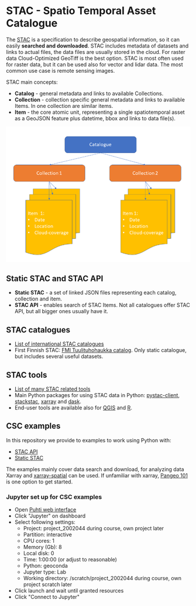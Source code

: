 # STAC - Spatio Temporal Asset Catalogue

The [STAC](https://stacspec.org/en/) is a specification to describe geospatial information, so it can easily **searched and downloaded**. 
STAC includes metadata of datasets and links to actual files, the data files are usually stored in the cloud. 
For raster data Cloud-Optimized GeoTiff is the best option. 
STAC is most often used for raster data, but it can be used also for vector and lidar data. The most common use case is remote sensing images.

STAC main concepts:

* **Catalog** - general metadata and links to available Collections.
* **Collection** - collection specific general metadata and links to available Items. In one collection are similar items.
* **Item** - the core atomic unit, representing a single spatiotemporal asset as a GeoJSON feature plus datetime, bbox and links to data file(s).

[<img src="./STAC2.png"  width="600"/>](image.png)


## Static STAC and STAC API

* **Static STAC** - a set of linked JSON files representing each catalog, collection and item.
* **STAC API** - enables search of STAC Items. Not all catalogues offer STAC API, but all bigger ones usually have it.

## STAC catalogues

* [List of international STAC catalogues](https://stacindex.org/catalogs)
* First Finnish STAC: [FMI Tuulituhohaukka catalog](https://pta.data.lit.fmi.fi/stac/root.json). Only static catalogue, but includes several useful datasets.

## STAC tools
* [List of many STAC related tools](https://stacindex.org/ecosystem#/)
* Main Python packages for using STAC data in Python: [pystac-client](https://pystac-client.readthedocs.io/en/latest), [stackstac](https://stackstac.readthedocs.io/), 
[xarray](https://xarray.dev/) and [dask](https://www.dask.org/).
* End-user tools are available also for [QGIS](https://stac-utils.github.io/qgis-stac-plugin/) and [R](https://cran.r-project.org/web/packages/rstac/index.html).


## CSC examples
In this repository we provide to examples to work using Python with:
* [STAC API](stac_xarray_dask_example.ipynb)
* [Static STAC](static_stac.ipynb)

The examples mainly cover data search and download, for analyzing data Xarray and [xarray-spatial](https://xarray-spatial.org/) can be used. If unfamiliar with xarray, [Pangeo 101](https://pangeo-data.github.io/foss4g-2022/intro.html) is one option to get started.

### Jupyter set up for CSC examples
* Open [Puhti web interface](https://www.puhti.csc.fi/)
* Click "Jupyter" on dashboard
* Select following settings:
	* Project: project_2002044 during course, own project later 
	* Partition: interactive
	* CPU cores: 1
	* Memory (Gb): 8 
	* Local disk: 0
	* Time: 1:00:00 (or adjust to reasonable)
	* Python: geoconda 
	* Jupyter type: Lab
	* Working directory: /scratch/project_2002044 during course, own project scratch later
* Click launch and wait until granted resources 
* Click "Connect to Jupyter" 
